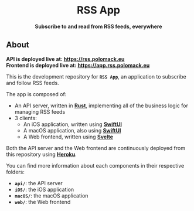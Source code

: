 <div align=center><h1>RSS App</h1></div>
<div align=center><strong>Subscribe to and read from RSS feeds, everywhere</strong></div>

About
-----

**API is deployed live at: <https://rss.polomack.eu>**  
**Frontend is deployed live at: <https://app.rss.polomack.eu>**

This is the development repository for **`RSS App`**, an application to subscribe and follow RSS feeds.

The app is composed of:

- An API server, written in [**Rust**](https://rust-lang.org), implementing all of the business logic for managing RSS feeds
- 3 clients:
  - An iOS application, written using [**SwiftUI**](https://developer.apple.com/xcode/swiftui/)
  - A macOS application, also using [**SwiftUI**](https://developer.apple.com/xcode/swiftui/)
  - A Web frontend, written using [**Svelte**](https://svelte.dev)

Both the API server and the Web frontend are continuously deployed from this repository using [**Heroku**](https://heroku.com).

You can find more information about each components in their respective folders:

- **`api/`**: the API server
- **`iOS/`**: the iOS application
- **`macOS/`**: the macOS application
- **`web/`**: the Web frontend
